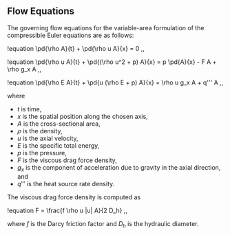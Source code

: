 ## Flow Equations

The governing flow equations for the variable-area formulation of the compressible
Euler equations are as follows:

!equation
\pd{\rho A}{t} + \pd{\rho u A}{x} = 0 \,,

!equation
\pd{\rho u A}{t} + \pd{(\rho u^2 + p) A}{x} = p \pd{A}{x} - F A + \rho g_x A \,,

!equation
\pd{\rho E A}{t} + \pd{u (\rho E + p) A}{x} = \rho u g_x A + q''' A \,,

where

- $t$ is time,
- $x$ is the spatial position along the chosen axis,
- $A$ is the cross-sectional area,
- $\rho$ is the density,
- $u$ is the axial velocity,
- $E$ is the specific total energy,
- $p$ is the pressure,
- $F$ is the viscous drag force density,
- $g_x$ is the component of acceleration due to gravity in the axial direction, and
- $q'''$ is the heat source rate density.

The viscous drag force density is computed as

!equation
F = \frac{f \rho u |u| A}{2 D_h} \,,

where $f$ is the Darcy friction factor and $D_h$ is the hydraulic diameter.
